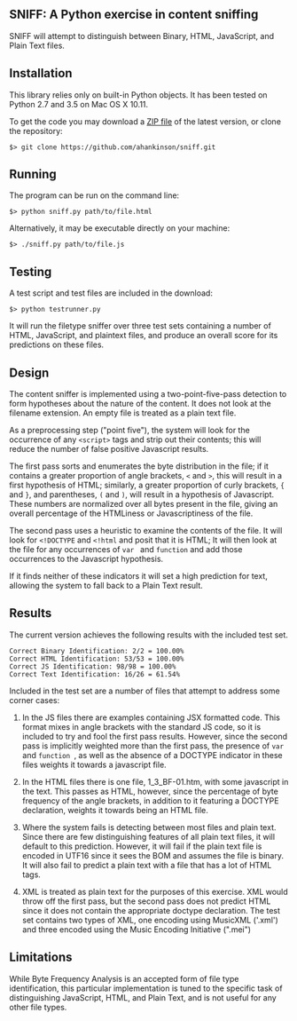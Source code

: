 SNIFF: A Python exercise in content sniffing
--------------------------------------------

SNIFF will attempt to distinguish between Binary, HTML, JavaScript, and Plain Text files.

## Installation

This library relies only on built-in Python objects. It has been tested on Python 2.7 and 3.5 on
Mac OS X 10.11.

To get the code you may download a [ZIP file](https://github.com/ahankinson/sniff/archive/master.zip)
of the latest version, or clone the repository:

    $> git clone https://github.com/ahankinson/sniff.git

## Running

The program can be run on the command line:

    $> python sniff.py path/to/file.html

Alternatively, it may be executable directly on your machine:

    $> ./sniff.py path/to/file.js

## Testing

A test script and test files are included in the download:

    $> python testrunner.py

It will run the filetype sniffer over three test sets containing a number of HTML, JavaScript,
and plaintext files, and produce an overall score for its predictions on these files.

## Design

The content sniffer is implemented using a two-point-five-pass detection to form hypotheses about the
nature of the content. It does not look at the filename extension. An empty file is treated as a plain
text file.

As a preprocessing step ("point five"), the system will look for the occurrence of any `<script>` tags and strip
out their contents; this will reduce the number of false positive Javascript results.

The first pass sorts and enumerates the byte distribution in the file; if it contains a greater proportion of angle brackets, `<` and `>`,
this will result in a first hypothesis of HTML; similarly, a greater proportion of curly brackets, `{` and `}`,
and parentheses, `(` and `)`, will result in a hypothesis of Javascript. These numbers are normalized over
all bytes present in the file, giving an overall percentage of the HTMLiness or Javascriptiness of the file.

The second pass uses a heuristic to examine the contents of the file. It will look for `<!DOCTYPE`
and `<!html` and posit that it is HTML; It will then look at the file for any occurrences of `var ` and
`function` and add those occurrences to the Javascript hypothesis.

If it finds neither of these indicators it will set a high prediction for text, allowing the system to fall
back to a Plain Text result.

## Results

The current version achieves the following results with the included test set.

    Correct Binary Identification: 2/2 = 100.00%
    Correct HTML Identification: 53/53 = 100.00%
    Correct JS Identification: 98/98 = 100.00%
    Correct Text Identification: 16/26 = 61.54%

Included in the test set are a number of files that attempt to address some corner cases:

1. In the JS files there are examples containing JSX formatted code. This format mixes in angle
brackets with the standard JS code, so it is included to try and fool the first pass results. However,
since the second pass is implicitly weighted more than the first pass, the presence of `var ` and `function `, as
well as the absence of a DOCTYPE indicator in these files weights it towards a javascript file.

2. In the HTML files there is one file, 1_3_BF-01.htm, with some javascript in the text. This passes as HTML,
however, since the percentage of byte frequency of the angle brackets, in addition to it featuring
a DOCTYPE declaration, weights it towards being an HTML file.

3. Where the system fails is detecting between most files and plain text. Since there are few
distinguishing features of all plain text files, it will default to this prediction. However,
it will fail if the plain text file is encoded in UTF16 since it sees the BOM and assumes the
file is binary. It will also fail to predict a plain text with a file that has a lot of HTML tags.

4. XML is treated as plain text for the purposes of this exercise. XML would throw off the first pass, but the second pass does not predict HTML since it does not contain the appropriate doctype declaration. The test set contains two types of XML, one encoding using MusicXML ('.xml') and three encoded using the Music Encoding Initiative (".mei")

## Limitations

While Byte Frequency Analysis is an accepted form of file type identification, this particular implementation is tuned to the specific task of distinguishing JavaScript, HTML, and Plain Text, and is not useful for any other file types.
